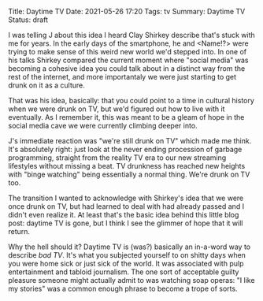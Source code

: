 Title: Daytime TV
Date: 2021-05-26 17:20
Tags: tv
Summary: Daytime TV
Status: draft


I was telling J about this idea I heard Clay Shirkey describe that's stuck with me for years. In 
the early days of the smartphone, he and <Name!?> were trying to make sense of this weird new world 
we'd stepped into. In one of his talks Shirkey compared the current moment where "social media" was 
becoming a cohesive idea you could talk about in a distinct way from the rest of the internet, and 
more importantaly we were just starting to get drunk on it as a culture. 

That was his idea, basically: that you could point to a time in cultural history when we were drunk 
on TV, but we'd figured out how to live with it eventually. As I remember it, this was meant to be 
a gleam of hope in the social media cave we were currently climbing deeper into.

J's immediate reaction was "we're still drunk on TV" which made me think. It's absolutely right: 
just look at the never ending procession of garbage programming, straight from the reality TV era 
to our new streaming lifestyles without missing a beat. TV drunkness has reached new heights with 
"binge watching" being essentially a normal thing. We're drunk on TV too.

The transition I wanted to acknowledge with Shirkey's idea that we were once drunk on TV, but had 
learned to deal with had already passed and I didn't even realize it. At least that's the basic 
idea behind this little blog post: daytime TV is gone, but I think I see the glimmer of hope that 
it will return.

Why the hell should it? Daytime TV is (was?) basically an in-a-word way to describe *bad TV*. It's 
what you subjected yourself to on shitty days when you were home sick or just sick of the world. 
It was associated with pulp entertainment and tabloid journalism. The one sort of acceptable guilty 
pleasure someone might actually admit to was watching soap operas: "I like my stories" was a common 
enough phrase to become a trope of sorts. 
